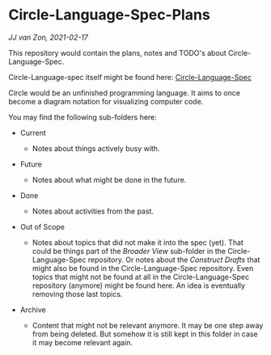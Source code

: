 Circle-Language-Spec-Plans
==========================

*JJ van Zon, 2021-02-17*

This repository would contain the plans, notes and TODO's about Circle-Language-Spec.

Circle-Language-spec itself might be found here: [Circle-Language-Spec](https://github.com/jjvanzon/Circle-Language-Spec)

Circle would be an unfinished programming language. It aims to once become a diagram notation for visualizing computer code.

You may find the following sub-folders here:

- Current

    - Notes about things actively busy with.

- Future

    - Notes about what might be done in the future.
     
- Done

    - Notes about activities from the past.

- Out of Scope

    - Notes about topics that did not make it into the spec (yet). That could be things part of the *Broader View* sub-folder in the Circle-Language-Spec repository. Or notes about the *Construct Drafts* that might also be found in the Circle-Language-Spec repository. Even topics that might not be found at all in the Circle-Language-Spec repository (anymore) might be found here. An idea is eventually removing those last topics.

- Archive

    - Content that might not be relevant anymore. It may be one step away from being deleted. But somehow it is still kept in this folder in case it may become relevant again.